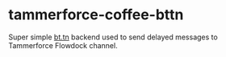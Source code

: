 # tammerforce-coffee-bttn

Super simple [bt.tn](https://bt.tn) backend used to send delayed messages to Tammerforce Flowdock channel.